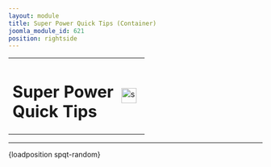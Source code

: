 ```yaml
---
layout: module
title: Super Power Quick Tips (Container)
joomla_module_id: 621
position: rightside
---
```

<div class="marketo-btn marketo-button rounded2 blue spqt spt-btn">
<table>
<tbody>
<tr>
<td valign="top" width="80%">
<h1>Super Power <br />Quick Tips</h1>
</td>
<td><img alt="super-tips" src="{{"images/super-power-tips/super-tips.png" | cdn }}" height="30" /></td>
</tr>
</tbody>
</table>
<hr />
{loadposition spqt-random}</div>

